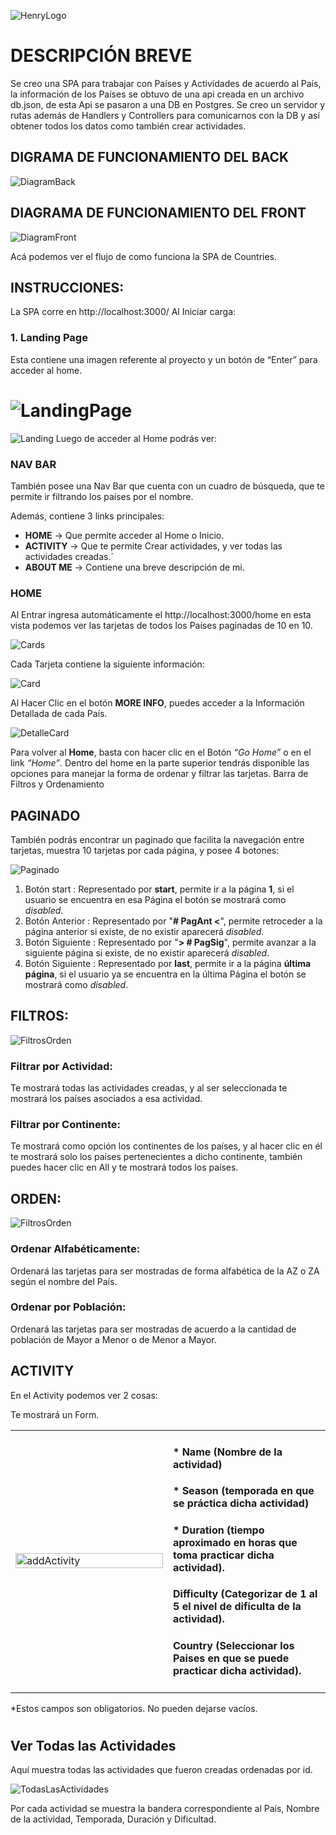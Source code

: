 ![HenryLogo](./imgs/soyHenryLogo.png)

<!-- ![HenryLogo](http://math.prep.soyhenry.com/_src/assets/logo.png) -->



# DESCRIPCIÓN BREVE
Se creo una SPA para trabajar con Países y Actividades de acuerdo al País, la información de los Países se obtuvo de una api creada en un archivo db.json, de esta Api se pasaron a una DB en Postgres.
Se creo un servidor y rutas además de Handlers y Controllers para comunicarnos con la DB y así obtener todos los datos como también crear actividades.

## DIGRAMA DE FUNCIONAMIENTO DEL BACK
![DiagramBack](./imgs/diagramback.svg)


## DIAGRAMA DE FUNCIONAMIENTO DEL FRONT
![DiagramFront](./imgs/diagramFront.svg)

Acá podemos ver el flujo de como funciona la SPA de Countries.

## INSTRUCCIONES:
La SPA corre en http://localhost:3000/
Al Iniciar carga:

### 1. Landing Page
 Esta contiene una imagen referente al proyecto y un botón de “Enter” para acceder al home.

 ![LandingPage](./imgs/landing.png)
=======
![Landing](./imgs/landing.png)
Luego de acceder al Home podrás ver:

### NAV BAR

También posee una Nav Bar que cuenta con un cuadro de búsqueda, que te permite ir filtrando los países por el nombre.

Además, contiene 3 links principales:
* **HOME** 	    → Que permite acceder al Home o Inicio.
* **ACTIVITY**  → Que te permite Crear actividades, y ver todas las actividades creadas.´
* **ABOUT ME** → Contiene una breve descripción de mi.

### HOME
Al Entrar ingresa automáticamente el http://localhost:3000/home en esta vista podemos ver las tarjetas de todos los Países paginadas de 10 en 10.

![Cards](./imgs/cards.png)

Cada Tarjeta contiene la siguiente información:


![Card](./imgs/card.svg)


Al Hacer Clic en el botón **MORE INFO**, puedes acceder a la Información Detallada de cada País.

![DetalleCard](./imgs/details.svg)


Para volver al **Home**, basta con hacer clic en el Botón _“Go Home”_ o en el link _“Home”_.
Dentro del home en la parte superior tendrás disponible las opciones para manejar la forma de ordenar y filtrar las tarjetas.
Barra de Filtros y Ordenamiento

## PAGINADO
También podrás encontrar un paginado que facilita la navegación entre tarjetas, muestra 10 tarjetas por cada página, y posee 4 botones:

![Paginado](./imgs/paginado.png)

1. Botón start     : Representado por **start**, permite ir a la  página **1**, si el usuario se encuentra en esa Página el botón se mostrará como  _disabled_.
2. Botón Anterior  : Representado por "**# PagAnt <**", permite retroceder a la página anterior si existe, de no existir aparecerá _disabled_.
3. Botón Siguiente : Representado por "**> # PagSig**", permite avanzar a la siguiente página si existe, de no existir aparecerá _disabled_.
4. Botón Siguiente : Representado por **last**, permite ir a la  página **última página**, si el usuario ya se encuentra en la última Página el botón se mostrará como  _disabled_.

## FILTROS:
![FiltrosOrden](./imgs/filtersOrden.png)
### Filtrar por Actividad:
 Te mostrará todas las actividades creadas, y al ser seleccionada te mostrará los países asociados a esa actividad.

### Filtrar por Continente: 
Te mostrará como opción los continentes de los países, y al hacer clic en él te mostrará solo los países pertenecientes a dicho continente, también puedes hacer clic en All y te mostrará todos los países.

## ORDEN:
![FiltrosOrden](./imgs/filtersOrden.png)
### Ordenar Alfabéticamente: 
Ordenará las tarjetas para ser mostradas de forma alfabética de la AZ o ZA según el nombre del País.
### Ordenar por Población: 
Ordenará las tarjetas para ser mostradas de acuerdo a la cantidad de población de Mayor a Menor o de Menor a Mayor. 

## ACTIVITY
En el Activity podemos ver 2 cosas:


Te mostrará un Form.
<table>
    <tr>
	  <td width="50%">
        <img src="./imgs/addActivity.png" alt="addActivity" width="100%"/>
	  </td>
	  <td width="50%">
        <h4> * Name (Nombre de la actividad) </h4> 
        <h4> * Season (temporada en que se práctica dicha actividad)</h4> 
        <h4> * Duration (tiempo aproximado en horas que toma practicar dicha actividad).</h4> 
        <h4> Difficulty (Categorizar de 1 al 5 el nivel de dificulta de la actividad).</h4> 
        <h4> Country (Seleccionar los Paises en que se puede practicar dicha actividad). </h4> 
      </td>
    </tr>
</table>
*Estos campos son obligatorios. No pueden dejarse vacíos.


#

## Ver Todas las Actividades

Aquí muestra todas las actividades que fueron creadas ordenadas por id.

![TodasLasActividades](./imgs/activities.png)

Por cada actividad se muestra la bandera correspondiente al País, Nombre de la actividad, Temporada, Duración y Dificultad.

